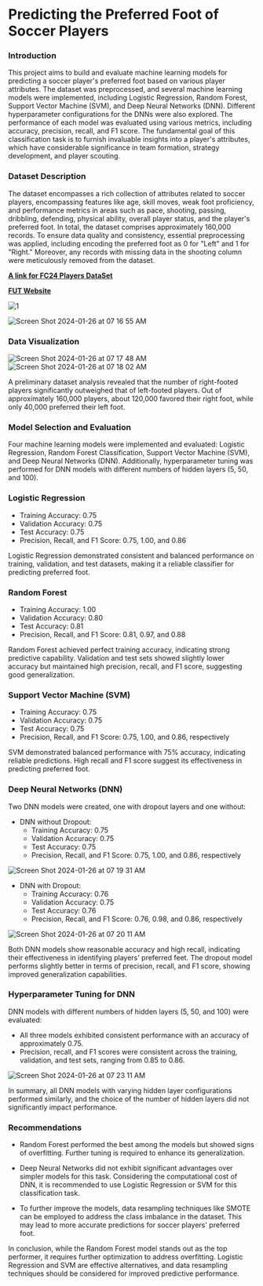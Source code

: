 # Predicting the Preferred Foot of Soccer Players

### Introduction

This project aims to build and evaluate machine learning models for predicting a soccer player's preferred
foot based on various player attributes. The dataset was preprocessed, and several machine learning models
were implemented, including Logistic Regression, Random Forest, Support Vector Machine (SVM), and
Deep Neural Networks (DNN). Different hyperparameter configurations for the DNNs were also explored.
The performance of each model was evaluated using various metrics, including accuracy, precision, recall,
and F1 score. The fundamental goal of this classification task is to furnish invaluable insights into a player's
attributes, which have considerable significance in team formation, strategy development, and player
scouting.

### Dataset Description

The dataset encompasses a rich collection of attributes related to soccer players, encompassing features
like age, skill moves, weak foot proficiency, and performance metrics in areas such as pace, shooting,
passing, dribbling, defending, physical ability, overall player status, and the player's preferred foot. In total,
the dataset comprises approximately 160,000 records. To ensure data quality and consistency, essential
preprocessing was applied, including encoding the preferred foot as 0 for "Left" and 1 for "Right." Moreover,
any records with missing data in the shooting column were meticulously removed from the dataset.

[**A link for FC24 Players DataSet**](https://www.kaggle.com/datasets/stefanoleone992/ea-sports-fc-24-complete-player-dataset/data?select=male_players.csv)


[**FUT Website**](https://www.fut.gg/)

![1](https://github.com/amido84/Deep-Learning/assets/71293836/26c2f7c3-d770-43e2-a56d-895bb90fa272)

![Screen Shot 2024-01-26 at 07 16 55 AM](https://github.com/amido84/Deep-Learning/assets/71293836/19f64650-1043-471d-aa55-10d8bd59a6db)




### Data Visualization
![Screen Shot 2024-01-26 at 07 17 48 AM](https://github.com/amido84/Deep-Learning/assets/71293836/23f6bd64-a274-4a18-aefe-0f0557c0fff1)
![Screen Shot 2024-01-26 at 07 18 02 AM](https://github.com/amido84/Deep-Learning/assets/71293836/4e01edb6-a456-4448-af97-71034da50f6d)



A preliminary dataset analysis revealed that the number of right-footed players significantly outweighed that of left-footed players. Out of approximately 160,000 players, about 120,000 favored their right foot, while only 40,000 preferred their left foot.

### Model Selection and Evaluation

Four machine learning models were implemented and evaluated: Logistic Regression, Random Forest Classification, Support Vector Machine (SVM), and Deep Neural Networks (DNN). Additionally, hyperparameter tuning was performed for DNN models with different numbers of hidden layers (5, 50, and 100).

### Logistic Regression

-	Training Accuracy: 0.75
-	Validation Accuracy: 0.75
-	Test Accuracy: 0.75
-	Precision, Recall, and F1 Score: 0.75, 1.00, and 0.86

Logistic Regression demonstrated consistent and balanced performance on training, validation, and test datasets, making it a reliable classifier for predicting preferred foot.

### Random Forest

- Training Accuracy: 1.00
- Validation Accuracy: 0.80
- Test Accuracy: 0.81
- Precision, Recall, and F1 Score: 0.81, 0.97, and 0.88

Random Forest achieved perfect training accuracy, indicating strong predictive capability. Validation and test sets showed slightly lower accuracy but maintained high precision, recall, and F1 score, suggesting good generalization.


### Support Vector Machine (SVM)

- Training Accuracy: 0.75
- Validation Accuracy: 0.75
- Test Accuracy: 0.75
- Precision, Recall, and F1 Score: 0.75, 1.00, and 0.86, respectively

SVM demonstrated balanced performance with 75% accuracy, indicating reliable predictions. High recall and F1 score suggest its effectiveness in predicting preferred foot.

### Deep Neural Networks (DNN)

Two DNN models were created, one with dropout layers and one without:

* DNN without Dropout:
  - Training Accuracy: 0.75
  - Validation Accuracy: 0.75
  - Test Accuracy: 0.75
  - Precision, Recall, and F1 Score: 0.75, 1.00, and 0.86, respectively
    
![Screen Shot 2024-01-26 at 07 19 31 AM](https://github.com/amido84/Deep-Learning/assets/71293836/87e936d4-00ec-407c-a71f-476f8d576443)

* DNN with Dropout:
   - Training Accuracy: 0.76
   - Validation Accuracy: 0.75
   - Test Accuracy: 0.76
   - Precision, Recall, and F1 Score: 0.76, 0.98, and 0.86, respectively
    
![Screen Shot 2024-01-26 at 07 20 11 AM](https://github.com/amido84/Deep-Learning/assets/71293836/45ca9692-b6de-4a6c-95a3-6055ca3c3e03)

Both DNN models show reasonable accuracy and high recall, indicating their effectiveness in identifying players' preferred feet. The dropout model performs slightly better in terms of precision, recall, and F1 score, showing improved generalization capabilities.


### Hyperparameter Tuning for DNN

DNN models with different numbers of hidden layers (5, 50, and 100) were evaluated:

*	All three models exhibited consistent performance with an accuracy of approximately 0.75.
*	Precision, recall, and F1 scores were consistent across the training, validation, and test sets, ranging from 0.85 to 0.86.
	
![Screen Shot 2024-01-26 at 07 23 11 AM](https://github.com/amido84/Deep-Learning/assets/71293836/056df3d2-93c3-44fe-b907-0c366e8579d1)

In summary, all DNN models with varying hidden layer configurations performed similarly, and the choice of the number of hidden layers did not significantly impact performance.



### Recommendations

-	Random Forest performed the best among the models but showed signs of overfitting. Further tuning is required to enhance its generalization.

-	Deep Neural Networks did not exhibit significant advantages over simpler models for this task. Considering the computational cost of DNN, it is recommended to use Logistic Regression or SVM for this classification task.

-	To further improve the models, data resampling techniques like SMOTE can be employed to address the class imbalance in the dataset. This may lead to more accurate predictions for soccer players' preferred foot.

 In conclusion, while the Random Forest model stands out as the top performer, it requires further optimization to address overfitting. Logistic Regression and SVM are effective alternatives, and data resampling techniques should be considered for improved predictive performance.



